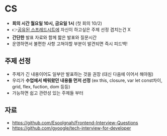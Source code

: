 # CS
- **회의 시간 월요일 10시, 금요일 1시** (첫 회의 10/2)
- 👉[공유된 스프레드시트에](https://docs.google.com/spreadsheets/d/1qQN6e12xZizYRIxgxSYrVYcfudKCUSMVDN5Vau5xVB4/edit#gid=0) 자신이 하고싶은 주제 선정 겹치는건 X
- **간단한** 발표 자료와 함께 짧은 발표와 질문시간
- 운영하면서 불편한 사항 고쳐야할 부분이 발견되면 즉시 피드백!


## 주제 선정
- 주제가 긴 내용이어도 일부만 발표하는 것을 권장 (대신 다음에 이어서 해야됨)
- 우리가 **수업에서 배워왔던 내용들 먼저 선정** (ex this, closure, var let const차이, grid, flex, fuction, dom 등등)
- 가능하면 쉽고 관련성 있는 주제들 부터

## 자료
- https://github.com/Esoolgnah/Frontend-Interview-Questions
- https://github.com/gyoogle/tech-interview-for-developer
